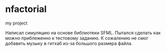 # nfactorial
my project

Написал симуляцию на основе библиотеки SFML. Пытался сделать как можно приблеженно к тестовому заданию. К сожалению не смог добавить музыку в гитхаб из-за большого размера файла. 
